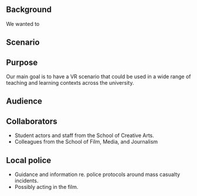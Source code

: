 ## Background

We wanted to 

## Scenario



## Purpose

Our main goal is to have a VR scenario that could be used in a wide range of teaching and learning contexts across the university.

## Audience



## Collaborators

- Student actors and staff from the School of Creative Arts.
- Colleagues from the School of Film, Media, and Journalism

## Local police

- Guidance and information re. police protocols around mass casualty incidents.
- Possibly acting in the film.